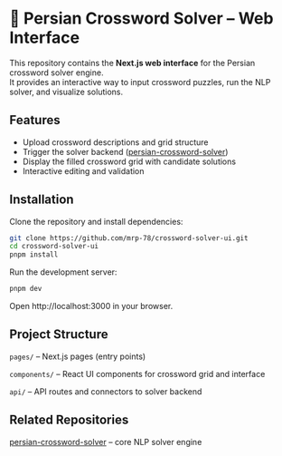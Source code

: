 # 🧩 Persian Crossword Solver – Web Interface

This repository contains the **Next.js web interface** for the Persian crossword solver engine.  
It provides an interactive way to input crossword puzzles, run the NLP solver, and visualize solutions.

## Features
- Upload crossword descriptions and grid structure  
- Trigger the solver backend ([persian-crossword-solver](https://github.com/mrp-78/persian-crossword-solver))  
- Display the filled crossword grid with candidate solutions  
- Interactive editing and validation  

## Installation

Clone the repository and install dependencies:

```bash
git clone https://github.com/mrp-78/crossword-solver-ui.git
cd crossword-solver-ui
pnpm install
```

Run the development server:

```bash 
pnpm dev
```

Open http://localhost:3000 in your browser.

## Project Structure

`pages/` – Next.js pages (entry points)

`components/` – React UI components for crossword grid and interface

`api/` – API routes and connectors to solver backend

## Related Repositories

[persian-crossword-solver](https://github.com/mrp-78/persian-crossword-solver) – core NLP solver engine
